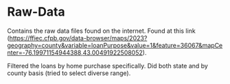 # Raw-Data

Contains the raw data files found on the internet. Found at this link (https://ffiec.cfpb.gov/data-browser/maps/2023?geography=county&variable=loanPurpose&value=1&feature=36067&mapCenter=-76.19971154944388,43.00491922508052).

Filtered the loans by home purchase specifically. Did both state and by county basis (tried to select diverse range).